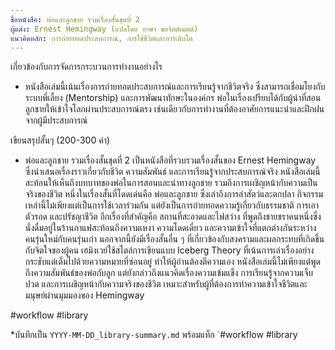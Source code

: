 ```yaml
---
ชื่อหนังสือ: พ่อและลูกชาย รวมเรื่องสั้นชุดที่ 2
ผู้แต่ง: Ernest Hemingway (แปลโดย อาษา ขอจิตต์เมตต์)
แนวคิดหลัก: การถ่ายทอดประสบการณ์, การใช้ชีวิตและการเติบโต
---
```

เกี่ยวข้องกับการจัดการกระบวนการทำงานอย่างไร
  - หนังสือเล่มนี้เน้นเรื่องการถ่ายทอดประสบการณ์และการเรียนรู้จากชีวิตจริง ซึ่งสามารถเชื่อมโยงกับระบบพี่เลี้ยง (Mentorship) และการพัฒนาทักษะในองค์กร พ่อในเรื่องเปรียบได้กับผู้นำที่สอนลูกชายให้เข้าใจโลกผ่านประสบการณ์ตรง เช่นเดียวกับการทำงานที่ต้องอาศัยการแนะนำและฝึกฝนจากผู้มีประสบการณ์


เขียนสรุปสั้นๆ (200-300 คำ)
 - พ่อและลูกชาย รวมเรื่องสั้นชุดที่ 2 เป็นหนังสือที่รวบรวมเรื่องสั้นของ Ernest Hemingway ซึ่งนำเสนอเรื่องราวเกี่ยวกับชีวิต ความสัมพันธ์ และการเรียนรู้จากประสบการณ์จริง หนังสือเล่มนี้สะท้อนให้เห็นถึงบทบาทของพ่อในการสอนและนำทางลูกชาย รวมถึงการเผชิญหน้ากับความเป็นจริงของชีวิต หนึ่งในเรื่องสั้นที่โดดเด่นคือ พ่อและลูกชาย ซึ่งเล่าถึงการล่าสัตว์และตกปลา กิจกรรมเหล่านี้ไม่เพียงแต่เป็นการใช้เวลาร่วมกัน แต่ยังเป็นการถ่ายทอดความรู้เกี่ยวกับธรรมชาติ การเอาตัวรอด และปรัชญาชีวิต อีกเรื่องที่สำคัญคือ สถานที่สะอาดและไฟสว่าง ที่พูดถึงชายชราคนหนึ่งซึ่งนั่งดื่มอยู่ในร้านกาแฟสะท้อนถึงความเหงา ความโดดเดี่ยว และความเข้าใจที่แตกต่างกันระหว่างคนรุ่นใหม่กับคนรุ่นเก่า นอกจากนี้ยังมีเรื่องสั้นอื่น ๆ ที่เกี่ยวข้องกับสงครามและผลกระทบที่เกิดขึ้นกับจิตใจของผู้คน เฮมิงเวย์ใช้สไตล์การเขียนแบบ Iceberg Theory ที่เน้นการเล่าเรื่องอย่างกระชับแต่เต็มไปด้วยความหมายที่ซ่อนอยู่ ทำให้ผู้อ่านต้องตีความเอง หนังสือเล่มนี้ไม่เพียงแต่พูดถึงความสัมพันธ์ของพ่อกับลูก แต่ยังกล่าวถึงแนวคิดเรื่องความเข้มแข็ง การเรียนรู้จากความเจ็บปวด และการเผชิญหน้ากับความจริงของชีวิต เหมาะสำหรับผู้ที่ต้องการทำความเข้าใจชีวิตและมนุษย์ผ่านมุมมองของ Hemingway



 #workflow #library 

 
 
 
 *บันทึกเป็น `YYYY-MM-DD_library-summary.md` พร้อมแท็ก `#workflow #library 